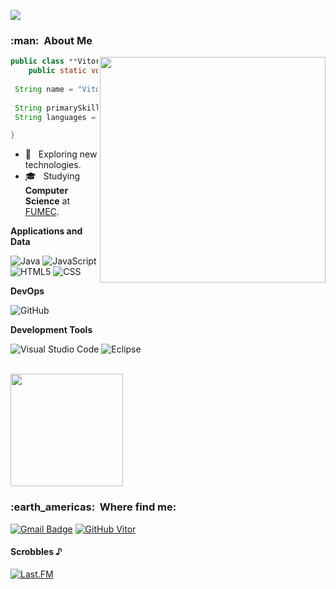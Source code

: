 ![](https://komarev.com/ghpvc/?username=V1t0rrr&color=006bed)

<h3> :man: &nbsp;About Me </h3>

<img align="right" width="361" src="https://i2.wp.com/allhtaccess.info/wp-content/uploads/2018/03/programming.gif?fit=1281%2C716&ssl=1" />

```java
public class **Vitor** {
	public static void main(String[] args) {
 
 String name = "Vitor Manoel"
 
 String primarySkillset = "Android"
 String languages = listOf("Java", "JavaScript",) 

}
```

- 🤔 &nbsp; Exploring new technologies.
- 🎓 &nbsp; Studying **Computer Science** at <a href="http://www.fumec.br/">FUMEC</a>.

**Applications and Data**

  ![Java](https://img.shields.io/badge/-Java-333333?style=flat&logo=Java&logoColor=007396)
  ![JavaScript](https://img.shields.io/badge/-JavaScript-333333?style=flat&logo=javascript)
  ![HTML5](https://img.shields.io/badge/-HTML5-333333?style=flat&logo=HTML5)
  ![CSS](https://img.shields.io/badge/-CSS-333333?style=flat&logo=CSS3&logoColor=1572B6)

**DevOps**

  ![GitHub](https://img.shields.io/badge/-GitHub-333333?style=flat&logo=github)

**Development Tools**

  ![Visual Studio Code](https://img.shields.io/badge/-Visual%20Studio%20Code-333333?style=flat&logo=visual-studio-code&logoColor=007ACC)
  ![Eclipse](https://img.shields.io/badge/-Eclipse-333333?style=flat&logo=eclipse-ide&logoColor=2C2255)

<br/>

<a href="https://github.com/V1t0rrr">
  <img height="180em" src="https://github-readme-stats.vercel.app/api?username=V1t0rrr&theme=dracula&show_icons=true" />
</a>

<br/>

<h3> :earth_americas: &nbsp;Where find me: </h3> 

[![Gmail Badge](https://img.shields.io/badge/-vitormanoelalmeida2000@gmail.com-006bed?style=flat-square&logo=Gmail&logoColor=white&link=mailto:vitormanoelalmeida2000@gmail.com)](mailto:vitormanoelalmeida2000@gmail.com)
[![GitHub Vitor]( https://img.shields.io/github/followers/V1t0rrr?label=follow&style=social)](https://github.com/V1t0rrr)


#### Scrobbles ♪
<p align="left">
  <a href="https://www.last.fm/user/vitor00almei" > <img src="https://lastfm-recently-played.vercel.app/api?user=vitor00almei&count=5" alt="Last.FM" /></a>
</p>
